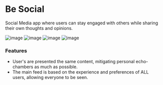 # Be Social
 Social Media app where users can stay engaged with others while sharing their own thoughts and opinions. 

![image](https://github.com/user-attachments/assets/3049322d-1daa-43b9-89fa-b3a8c964fbb0)
![image](https://github.com/user-attachments/assets/22e7c120-6cf8-4f43-b1d2-aba80fbdef7d)
![image](https://github.com/user-attachments/assets/e08dec16-e7cb-4acb-87cc-e8876e7acbca)
![image](https://github.com/user-attachments/assets/d163a5a3-448f-4be3-994d-104844109675)




 
 
 ### Features 
  * User's are presented the same content, mitigating personal echo-chambers as much as possible.
  * The main feed is based on the experience and preferences of ALL users, allowing everyone to be seen.
